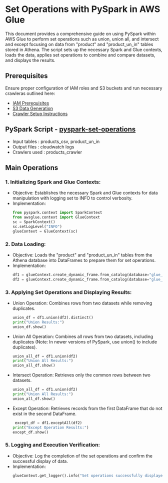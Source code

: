 # Set Operations with PySpark in AWS Glue
This document provides a comprehensive guide on using PySpark within AWS Glue to perform set operations such as union, union all, and intersect and except focusing on data from "product" and "product_un_in" tables stored in Athena. The script sets up the necessary Spark and Glue contexts, loads the data, applies set operations to combine and compare datasets, and displays the results.

## Prerequisites

Ensure proper configuration of IAM roles and S3 buckets and run necessary crawleras outlined here:
* [IAM Prerequisites](IAM-prerequisites.md)
* [S3 Data Generation](s3-data-generation.md)
* [Crawler Setup Instructions](set-up-instructions.md)
  
##  PySpark Script - [pyspark-set-operations](../glue-code/ti-pyspark-union-unionall-intersect.py)
- Input tables          : products_csv, product_un_in
- Output files          : cloudwatch logs
- Crawlers used         : products_crawler

## Main Operations

### 1. Initializing Spark and Glue Contexts:
* Objective: Establishes the necessary Spark and Glue contexts for data manipulation with logging set to INFO to control verbosity.
* Implementation:
  ```python
  from pyspark.context import SparkContext
  from awsglue.context import GlueContext
  sc = SparkContext()
  sc.setLogLevel("INFO")
  glueContext = GlueContext(sc)
  ```

### 2. Data Loading:
* Objective: Loads the "product" and "product_un_in" tables from the Athena database into DataFrames to prepare them for set operations.
* Implementation:
  ```python
  df1 = glueContext.create_dynamic_frame.from_catalog(database="glue_db", table_name="product").toDF()
  df2 = glueContext.create_dynamic_frame.from_catalog(database="glue_db", table_name="product_un_in").toDF()

  ```
### 3. Applying Set Operations and Displaying Results:
* Union Operation: Combines rows from two datasets while removing duplicates.
  ```python
  union_df = df1.union(df2).distinct()
  print("Union Results:")
  union_df.show()
  ```
* Union All Operation: Combines all rows from two datasets, including duplicates (Note: In newer versions of PySpark, use union() to include duplicates).
  ```python
  union_all_df = df1.union(df2)
  print("Union All Results:")
  union_all_df.show()

  ```
* Intersect Operation: Retrieves only the common rows between two datasets.
  ```python
  union_all_df = df1.union(df2)
  print("Union All Results:")
  union_all_df.show()
  ```
* Except Operation: Retrieves records from the first DataFrame that do not exist in the second DataFrame.
  ```python
   except_df = df1.exceptAll(df2)
  print("Except Operation Results:")
  except_df.show()
  ```

### 5. Logging and Execution Verification:
* Objective: Log the completion of the set operations and confirm the successful display of data.
* Implementation:
  ```python
  glueContext.get_logger().info("Set operations successfully displayed in the console.")
  ```
